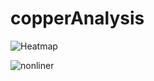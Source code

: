 # copperAnalysis

![Heatmap](https://github.com/user-attachments/assets/aee07a9a-9273-4a29-9dc0-4646b5794cab)

![nonliner](https://github.com/user-attachments/assets/f49c0187-5e13-49f7-8500-4c21d3e7bdfd)

